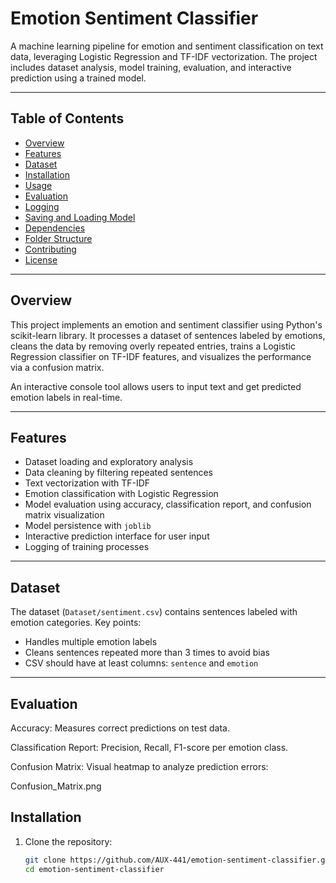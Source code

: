 # Emotion Sentiment Classifier

A machine learning pipeline for emotion and sentiment classification on text data, leveraging Logistic Regression and TF-IDF vectorization. The project includes dataset analysis, model training, evaluation, and interactive prediction using a trained model.

---

## Table of Contents

- [Overview](#overview)  
- [Features](#features)  
- [Dataset](#dataset)  
- [Installation](#installation)  
- [Usage](#usage)  
- [Evaluation](#evaluation)  
- [Logging](#logging)  
- [Saving and Loading Model](#saving-and-loading-model)  
- [Dependencies](#dependencies)  
- [Folder Structure](#folder-structure)  
- [Contributing](#contributing)  
- [License](#license)  

---

## Overview

This project implements an emotion and sentiment classifier using Python's scikit-learn library. It processes a dataset of sentences labeled by emotions, cleans the data by removing overly repeated entries, trains a Logistic Regression classifier on TF-IDF features, and visualizes the performance via a confusion matrix.

An interactive console tool allows users to input text and get predicted emotion labels in real-time.

---

## Features

- Dataset loading and exploratory analysis  
- Data cleaning by filtering repeated sentences  
- Text vectorization with TF-IDF  
- Emotion classification with Logistic Regression  
- Model evaluation using accuracy, classification report, and confusion matrix visualization  
- Model persistence with `joblib`  
- Interactive prediction interface for user input  
- Logging of training processes  

---

## Dataset

The dataset (`Dataset/sentiment.csv`) contains sentences labeled with emotion categories. Key points:

- Handles multiple emotion labels  
- Cleans sentences repeated more than 3 times to avoid bias  
- CSV should have at least columns: `sentence` and `emotion`

---

## Evaluation
Accuracy: Measures correct predictions on test data.

Classification Report: Precision, Recall, F1-score per emotion class.

Confusion Matrix: Visual heatmap to analyze prediction errors:

Confusion_Matrix.png



## Installation

1. Clone the repository:

   ```bash
   git clone https://github.com/AUX-441/emotion-sentiment-classifier.git
   cd emotion-sentiment-classifier
